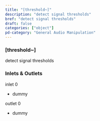 ```yaml
---
title: "[threshold~]"
description: "detect signal thresholds"
bref: "detect signal thresholds"
draft: false
categories: ["object"]
pd-category: "General Audio Manipulation"
---
```


### [threshold~]

detect signal thresholds

### Inlets & Outlets

inlet 0

 - dummy

outlet 0

 - dummy
 
